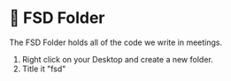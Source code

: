 # 📂 FSD Folder
The FSD Folder holds all of the code we write in meetings. <br>
<ol>
    <li>Right click on your Desktop and create a new folder.</li>
    <li>Title it "fsd"</li>
</ol>
